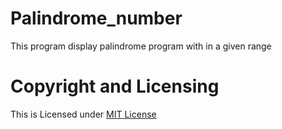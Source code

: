 # Palindrome_number
This program display palindrome program with in a given range

# Copyright and Licensing

This is Licensed under [MIT License](LICENSE)
